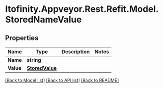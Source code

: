 # Itofinity.Appveyor.Rest.Refit.Model.StoredNameValue
## Properties

Name | Type | Description | Notes
------------ | ------------- | ------------- | -------------
**Name** | **string** |  | 
**Value** | [**StoredValue**](StoredValue.md) |  | 

[[Back to Model list]](../README.md#documentation-for-models) [[Back to API list]](../README.md#documentation-for-api-endpoints) [[Back to README]](../README.md)

